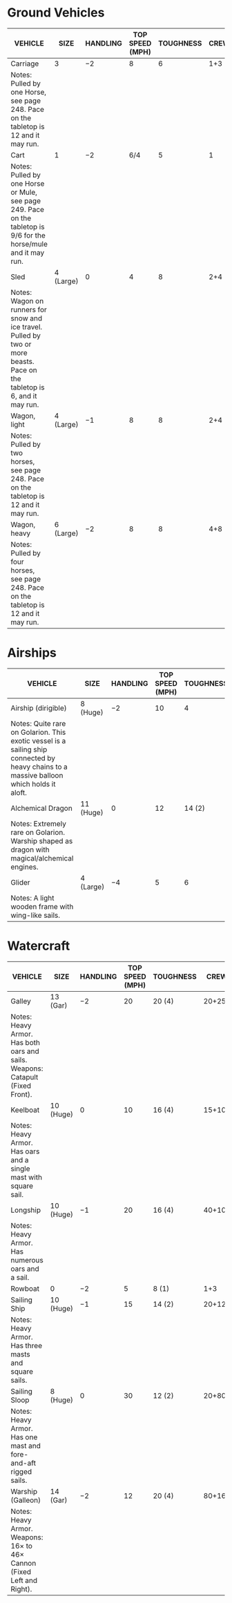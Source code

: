 # Ground Vehicles

| VEHICLE | SIZE | HANDLING | TOP SPEED (MPH) | TOUGHNESS | CREW | COST |
| ------- | ---- | -------- | --------------- | --------- | ---- | ---- |
| Carriage | 3 | −2 | 8 | 6 | 1+3 | 100 |
| Notes: Pulled by one Horse, see page 248. Pace on the tabletop is 12 and it may run. |
| Cart | 1 | −2 | 6/4 | 5 | 1 | 15 |
| Notes: Pulled by one Horse or Mule, see page 249. Pace on the tabletop is 9/6 for the horse/mule and it may run. |
| Sled | 4 (Large) | 0 | 4 | 8 | 2+4 | 20 |
| Notes: Wagon on runners for snow and ice travel. Pulled by two or more beasts. Pace on the tabletop is 6, and it may run. |
| Wagon, light | 4 (Large) | −1 | 8 | 8 | 2+4 | 35 |
| Notes: Pulled by two horses, see page 248. Pace on the tabletop is 12 and it may run. |
| Wagon, heavy | 6 (Large) | −2 | 8 | 8 | 4+8 | 100 |
| Notes: Pulled by four horses, see page 248. Pace on the tabletop is 12 and it may run. |

# Airships
| VEHICLE | SIZE | HANDLING | TOP SPEED (MPH) | TOUGHNESS | CREW | COST |
| ------- | ---- | -------- | --------------- | --------- | ---- | ---- |
| Airship (dirigible) | 8 (Huge) | −2 | 10 | 4 | 1+9 | 50,000 |
| Notes: Quite rare on Golarion. This exotic vessel is a sailing ship connected by heavy chains to a massive balloon which holds it aloft. |
| Alchemical Dragon | 11 (Huge) | 0 | 12 | 14 (2) | 10+50 | 100,000 |
| Notes: Extremely rare on Golarion. Warship shaped as dragon with magical/alchemical engines. |
| Glider | 4 (Large) | −4 | 5 | 6 | 1 | 500 |
| Notes: A light wooden frame with wing-like sails. |

# Watercraft
| VEHICLE | SIZE | HANDLING | TOP SPEED (MPH) | TOUGHNESS | CREW | COST |
| ------- | ---- | -------- | --------------- | --------- | ---- | ---- |
| Galley | 13 (Gar) | −2 | 20 | 20 (4) | 20+250 | 30,000 |
| Notes: Heavy Armor. Has both oars and sails. Weapons: Catapult (Fixed Front). |
| Keelboat | 10 (Huge) | 0 | 10 | 16 (4) | 15+100 | 3,000 |
| Notes: Heavy Armor. Has oars and a single mast with square sail. |
| Longship | 10 (Huge) | −1 | 20 | 16 (4) | 40+100 | 10,000 |
| Notes: Heavy Armor. Has numerous oars and a sail. |
| Rowboat | 0 | −2 | 5 | 8 (1) | 1+3 | 50 |
| Sailing Ship | 10 (Huge) | −1 | 15 | 14 (2) | 20+120 | 10,000 |
| Notes: Heavy Armor. Has three masts and square sails. |
| Sailing Sloop | 8 (Huge) | 0 | 30 | 12 (2) | 20+80 | 15,000 |
| Notes: Heavy Armor. Has one mast and fore-and-aft rigged sails. |
| Warship (Galleon) | 14 (Gar) | −2 | 12 | 20 (4) | 80+160 | 50,000 |
| Notes: Heavy Armor. Weapons: 16× to 46× Cannon (Fixed Left and Right). |
